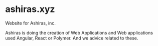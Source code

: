 # ashiras.xyz

Website for Ashiras, inc.

Ashiras is doing the creation of Web Applications and Web applications used Angular, React or Polymer.
And we advice related to these.

